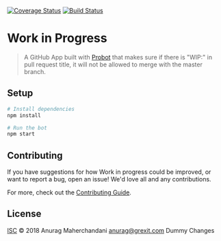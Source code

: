 [![Coverage Status](https://coveralls.io/repos/github/anuragmaher/temp/badge.svg?branch=master)](https://coveralls.io/github/anuragmaher/temp?branch=master)
[![Build Status](https://travis-ci.org/anuragmaher/temp.svg?branch=master)](https://travis-ci.org/anuragmaher/temp)

# Work in Progress

> A GitHub App built with [Probot](https://github.com/probot/probot) that makes sure if there is "WIP:" in pull request title, it will not be allowed to merge with the master branch.

## Setup

```sh
# Install dependencies
npm install

# Run the bot
npm start
```

## Contributing

If you have suggestions for how Work in progress could be improved, or want to report a bug, open an issue! We'd love all and any contributions.

For more, check out the [Contributing Guide](CONTRIBUTING.md).

## License

[ISC](LICENSE) © 2018 Anurag Maherchandani <anurag@grexit.com>
Dummy Changes
